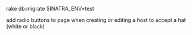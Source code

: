 rake db:migrate SINATRA_ENV=test


add radio buttons to page when creating or editing a host to accept a hat (white or black)
